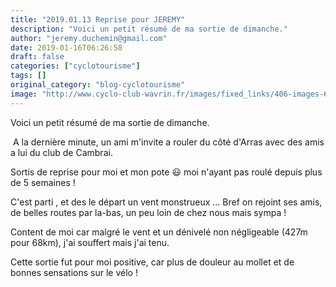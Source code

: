 ```yaml
---
title: "2019.01.13 Reprise pour JEREMY"
description: "Voici un petit résumé de ma sortie de dimanche."
author: "jeremy.duchemin@gmail.com"
date: 2019-01-16T06:26:58
draft: false
categories: ["cyclotourisme"]
tags: []
original_category: "blog-cyclotourisme"
image: "http://www.cyclo-club-wavrin.fr/images/fixed_links/406-images-6dc1e7ba-w1045-h507-no.jpg"
---
```


Voici un petit résumé de ma sortie de dimanche.

<!--more-->

&nbsp;A la dernière minute, un ami m'invite a rouler du côté d'Arras avec des amis a lui du club de Cambrai.

Sortis de reprise pour moi et mon pote 😃 moi n'ayant pas roulé depuis plus de 5 semaines !

C'est parti , et des le départ un vent monstrueux ... Bref on rejoint ses amis, de belles routes par la-bas, un peu loin de chez nous mais sympa !

Content de moi car malgré le vent et un dénivelé non négligeable (427m pour 68km), j'ai souffert mais j'ai tenu.

Cette sortie fut pour moi positive, car plus de douleur au mollet et de bonnes sensations sur le vélo !

&nbsp;